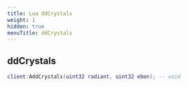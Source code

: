 ```yaml
---
title: Lua ddCrystals
weight: 1
hidden: true
menuTitle: ddCrystals
---
```

## ddCrystals
```lua
client:AddCrystals(uint32 radiant, uint32 ebon); -- void
```